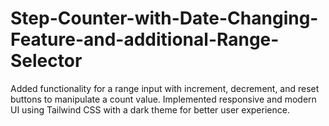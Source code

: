 # Step-Counter-with-Date-Changing-Feature-and-additional-Range-Selector
Added functionality for a range input with increment, decrement, and reset buttons to manipulate a count value. Implemented responsive and modern UI using Tailwind CSS with a dark theme for better user experience.
